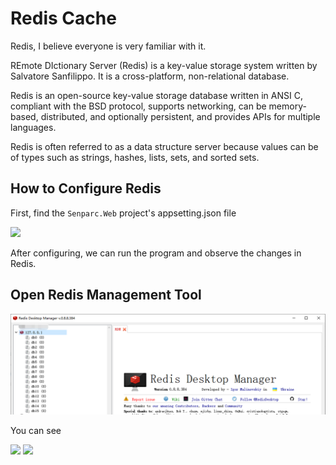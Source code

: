 # Redis Cache

Redis, I believe everyone is very familiar with it.

REmote DIctionary Server (Redis) is a key-value storage system written by Salvatore Sanfilippo. It is a cross-platform, non-relational database.

Redis is an open-source key-value storage database written in ANSI C, compliant with the BSD protocol, supports networking, can be memory-based, distributed, and optionally persistent, and provides APIs for multiple languages.

Redis is often referred to as a data structure server because values can be of types such as strings, hashes, lists, sets, and sorted sets.

## How to Configure Redis

First, find the `Senparc.Web` project's appsetting.json file

<img src="./images/config-redis.png" />

After configuring, we can run the program and observe the changes in Redis.

## Open Redis Management Tool

<img src="./images/redis-manage-tool.png" />

You can see

<img src="./images/redis-change-001.png" />

<img src="./images/redis-change-002.png" />
